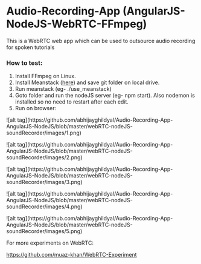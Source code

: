# Audio-Recording-App (AngularJS-NodeJS-WebRTC-FFmpeg)
This is a WebRTC web app which can be used to outsource audio recording for spoken tutorials

### How to test:
1. Install FFmpeg on Linux.
2. Install Meanstack ([here](https://wiki.bitnami.com/Infrastructure_Stacks/BitNami_MEAN_Stack_(MongoDB,_Express,_Angular,_Node.js))) and save git folder on local drive.
3. Run meanstack (eg- ./use_meanstack)
4. Goto folder and run the nodeJS server (eg- npm start). Also nodemon is installed so no need to restart after each edit.
5. Run on browser:
<p>![alt tag](https://github.com/abhijayghildyal/Audio-Recording-App-AngularJS-NodeJS/blob/master/webRTC-nodeJS-soundRecorder/images/1.png)
<p>![alt tag](https://github.com/abhijayghildyal/Audio-Recording-App-AngularJS-NodeJS/blob/master/webRTC-nodeJS-soundRecorder/images/2.png)
<p>![alt tag](https://github.com/abhijayghildyal/Audio-Recording-App-AngularJS-NodeJS/blob/master/webRTC-nodeJS-soundRecorder/images/3.png)
<p>![alt tag](https://github.com/abhijayghildyal/Audio-Recording-App-AngularJS-NodeJS/blob/master/webRTC-nodeJS-soundRecorder/images/4.png)
<p>![alt tag](https://github.com/abhijayghildyal/Audio-Recording-App-AngularJS-NodeJS/blob/master/webRTC-nodeJS-soundRecorder/images/5.png)

For more experiments on WebRTC: <p>
https://github.com/muaz-khan/WebRTC-Experiment
